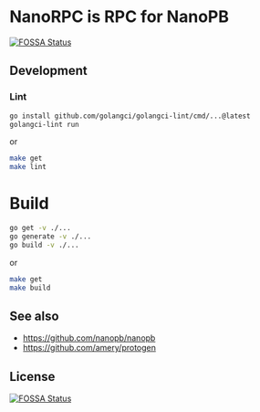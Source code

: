 # NanoRPC is RPC for NanoPB
[![FOSSA Status](https://app.fossa.com/api/projects/git%2Bgithub.com%2Famery%2Fnanorpc.svg?type=shield)](https://app.fossa.com/projects/git%2Bgithub.com%2Famery%2Fnanorpc?ref=badge_shield)


## Development

### Lint

```sh
go install github.com/golangci/golangci-lint/cmd/...@latest
golangci-lint run
```
or

```sh
make get
make lint
```

# Build

```sh
go get -v ./...
go generate -v ./...
go build -v ./...
```
or

```sh
make get
make build
```

## See also

* https://github.com/nanopb/nanopb
* https://github.com/amery/protogen



## License
[![FOSSA Status](https://app.fossa.com/api/projects/git%2Bgithub.com%2Famery%2Fnanorpc.svg?type=large)](https://app.fossa.com/projects/git%2Bgithub.com%2Famery%2Fnanorpc?ref=badge_large)